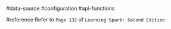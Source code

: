 #data-source #configuration #api-functions 

#reference 
Refer to `Page 132` of `Learning Spark: Second Edition`
